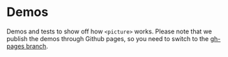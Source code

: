 Demos
=====

Demos and tests to show off how ```<picture>``` works. Please note that we publish the demos through Github pages, so you need to switch to the [gh-pages branch](https://github.com/ResponsiveImagesCG/demos/tree/gh-pages).